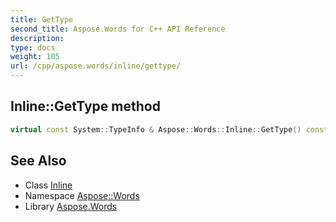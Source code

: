 ```yaml
---
title: GetType
second_title: Aspose.Words for C++ API Reference
description: 
type: docs
weight: 105
url: /cpp/aspose.words/inline/gettype/
---
```

## Inline::GetType method




```cpp
virtual const System::TypeInfo & Aspose::Words::Inline::GetType() const override
```

## See Also

* Class [Inline](../)
* Namespace [Aspose::Words](../../)
* Library [Aspose.Words](../../../)
